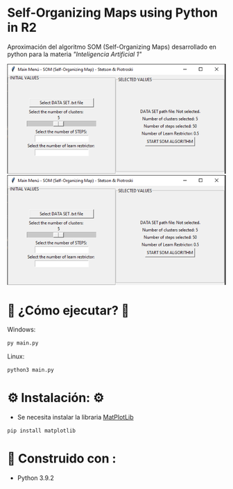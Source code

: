 # Self-Organizing Maps using Python in R2

Aproximación del algoritmo SOM (Self-Organizing Maps) desarrollado en python para la materia _"Inteligencia Artificial 1"_

![main_menu](https://github.com/damianstetson17/SOM_in_R2/blob/master/img_src/main_wn.png)
![plot_example](https://github.com/damianstetson17/SOM_in_R2/blob/master/img_src/main_wn.png)

# 🚀 ¿Cómo ejecutar? 🚀

Windows:
```bash
py main.py
```

Linux:
```bash
python3 main.py
```

# ⚙️ Instalación: ⚙️

* Se necesita instalar la libraria [MatPlotLib](https://matplotlib.org/)
```bash
pip install matplotlib
```

# 🔧 Construido con :

* Python 3.9.2 
